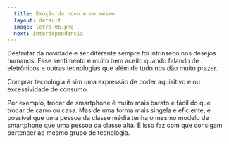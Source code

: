 ```yaml
---
  title: Emoção do novo e do mesmo
  layout: default
  image: letra-06.png
  next: interdependencia
---
```


Desfrutar da novidade e ser diferente sempre foi intrínseco nos desejos humanos. Esse sentimento é muito bem aceito quando falando de eletrônicos e outras tecnologias que além de tudo nos dão muito prazer.

Comprar tecnologia é sim uma expressão de poder aquisitivo e ou excessividade de consumo.

Por exemplo, trocar de smartphone é muito mais barato e fácil do que trocar de carro ou casa. Mas de uma forma mais singela e eficiente, é possível que uma pessoa da classe média tenha o mesmo modelo de smartphone que uma pessoa da classe alta. E isso faz com que consigam pertencer ao mesmo grupo de tecnologia.
